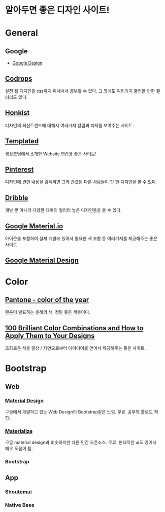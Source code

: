 # 알아두면 좋은 디자인 사이트!

# General
## Google
- [Google Design](https://design.google.com/)

## [Codrops](https://tympanus.net/codrops/)
실전 웹 디자인을 css까지 파헤쳐서 공부할 수 있다. 그 외에도 여러가지 둘러볼 만한 갤러리도 있다.

## [Honkist](http://www.hongkiat.com/blog/)
디자인의 최신트랜드에 대해서 여러가지 칼럼과 예제를 보여주는 사이트.

## [Templated](https://templated.co/)
생활코딩에서 소개한 Website 연습용 좋은 사이트!

## [Pinterest](https://jp.pinterest.com/)
디자인에 관한 내용을 검색하면 그와 관련된 다른 사람들이 핀 한 디자인을 볼 수 있다.

## [Dribble](https://dribbble.com/)
개발 뿐 아니라 다양한 테마의 퀄리티 높은 디자인들을 볼 수 있다.

## [Google Material.io](https://material.io/)
아이콘을 포함하여 실제 개발에 있어서 필요한 색 조합 등 여러가지를 제공해주는 좋은 사이트

## [Google Material Design](https://design.google.com/)

# Color
## [Pantone - color of the year](http://www.pantone.com/color-of-the-year-2016)
팬톤이 발표하는 올해의 색. 정말 좋은 색들이다.

## [100 Brilliant Color Combinations and How to Apply Them to Your Designs](https://designschool.canva.com/blog/100-color-combinations/)
조화로운 색을 일상 / 자연으로부터 아이디어를 얻어서 제공해주는 좋은 사이트.

# Bootstrap
## Web
### [Material Design](http://www.material-ui.com/#/)
구글에서 개발하고 있는 Web Design의 Bootstrap같은 느낌. 무료. 공부의 툴로도 적합.

### [Materialize](http://materializecss.com/)
구글 material design과 비슷하지만 다른 민간 오픈소스. 무료. 현대적인 ui도 있어서 매우 도움이 됨.

### Bootstrap

## App
### Shoutemui

### Native Base